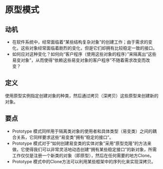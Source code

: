 # 原型模式

## 动机

- 在软件系统中，经常面临着“某些结构复杂对象”的创建工作；由于需求的变化，这些对象经常面临着剧烈的变化，但是它们却拥有比较稳定一致的接口。
- 如何应对这种变化？如何向“客户程序（使用这些对象的程序）”来隔离出“这些易变对象”，从而使得“依赖这些易变对象的客户程序”不随着需求改变而改变？

## 定义

使用原型实例指定创建对象的种类，然后通过拷贝（深拷贝）这些原型来创建新的对象。

## 要点

- Prototype 模式同样用于隔离类对象的使用者和具体类型（易变类）之间的耦合关系，它同样要求这些“易变类”拥有“稳定的接口”。
- Prototype 模式对于“如何创建易变类的实体对象”采用“原型克隆”的方法来做，它使得我们可以非常灵活地动态创建“拥有某些稳定接口”的新对象，所需工作仅仅是注册一个新类的对象（即原型），然后在任何需要的地方Clone。
- Prototype 模式中的Clone方法可以利用某些框架中的序列化来实现深拷贝。
  